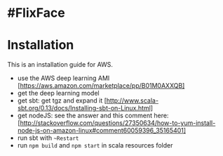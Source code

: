 # #FlixFace


# Installation
This is an installation guide for AWS.
- use the AWS deep learning AMI [https://aws.amazon.com/marketplace/pp/B01M0AXXQB]
- get the deep learning model
- get sbt: get tgz and expand it [http://www.scala-sbt.org/0.13/docs/Installing-sbt-on-Linux.html]
- get nodeJS: see the answer and this comment here: [http://stackoverflow.com/questions/27350634/how-to-yum-install-node-js-on-amazon-linux#comment60059396_35165401]
- run sbt with `~Restart` 
- run `npm build` and `npm start` in scala resources folder
